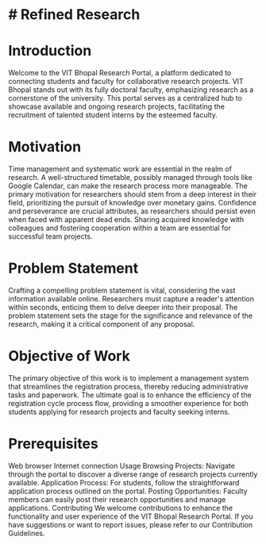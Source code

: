 # # Refined Research

# Introduction

Welcome to the VIT Bhopal Research Portal, a platform dedicated to connecting students and faculty for collaborative research projects. VIT Bhopal stands out with its fully doctoral faculty, emphasizing research as a cornerstone of the university. This portal serves as a centralized hub to showcase available and ongoing research projects, facilitating the recruitment of talented student interns by the esteemed faculty.

# Motivation

Time management and systematic work are essential in the realm of research. A well-structured timetable, possibly managed through tools like Google Calendar, can make the research process more manageable. The primary motivation for researchers should stem from a deep interest in their field, prioritizing the pursuit of knowledge over monetary gains. Confidence and perseverance are crucial attributes, as researchers should persist even when faced with apparent dead ends. Sharing acquired knowledge with colleagues and fostering cooperation within a team are essential for successful team projects.

# Problem Statement

Crafting a compelling problem statement is vital, considering the vast information available online. Researchers must capture a reader's attention within seconds, enticing them to delve deeper into their proposal. The problem statement sets the stage for the significance and relevance of the research, making it a critical component of any proposal.

# Objective of Work

The primary objective of this work is to implement a management system that streamlines the registration process, thereby reducing administrative tasks and paperwork. The ultimate goal is to enhance the efficiency of the registration cycle process flow, providing a smoother experience for both students applying for research projects and faculty seeking interns.

# Prerequisites
Web browser
Internet connection
Usage
Browsing Projects: Navigate through the portal to discover a diverse range of research projects currently available.
Application Process: For students, follow the straightforward application process outlined on the portal.
Posting Opportunities: Faculty members can easily post their research opportunities and manage applications.
Contributing
We welcome contributions to enhance the functionality and user experience of the VIT Bhopal Research Portal. If you have suggestions or want to report issues, please refer to our Contribution Guidelines.
